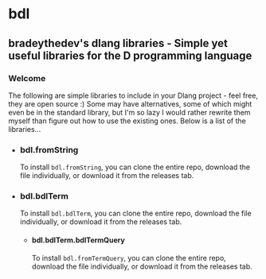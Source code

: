 # bdl
## bradeythedev's dlang libraries - Simple yet useful libraries for the D programming language

### Welcome
The following are simple libraries to include in your Dlang project - feel free, they are open source :)
Some may have alternatives, some of which might even be in the standard library, but I'm so lazy I would rather rewrite them myself than figure out how to use the existing ones.
Below is a list of the libraries...

- ### bdl.fromString
    To install ```bdl.fromString```, you can clone the entire repo, download the file individually, or download it from the releases tab.

- ### bdl.bdlTerm
    To install ```bdl.bdlTerm```, you can clone the entire repo, download the file individually, or download it from the releases tab.
    - #### bdl.bdlTerm.bdlTermQuery
        To install ```bdl.fromTermQuery```, you can clone the entire repo, download the file individually, or download it from the releases tab.
